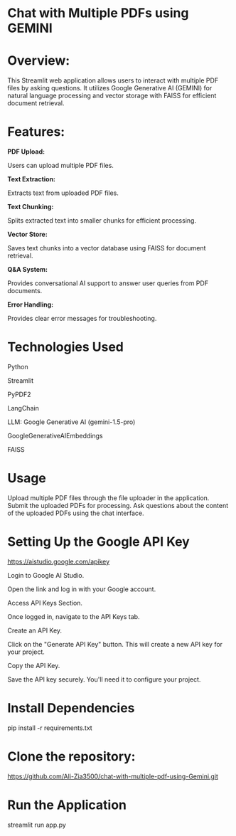 # Chat with Multiple PDFs using GEMINI

# Overview:

This Streamlit web application allows users to interact with multiple PDF files by asking questions. It utilizes Google Generative AI (GEMINI) for natural language processing and vector storage with FAISS for efficient document retrieval.

# Features:

**PDF Upload:** 

Users can upload multiple PDF files.

**Text Extraction:**

Extracts text from uploaded PDF files.

**Text Chunking:**

Splits extracted text into smaller chunks for efficient processing.

**Vector Store:**

Saves text chunks into a vector database using FAISS for document retrieval.

**Q&A System:**

Provides conversational AI support to answer user queries from PDF documents.

**Error Handling:**

Provides clear error messages for troubleshooting.


# **Technologies Used**

Python

Streamlit

PyPDF2

LangChain

LLM: Google Generative AI (gemini-1.5-pro)

GoogleGenerativeAIEmbeddings

FAISS

# **Usage**

Upload multiple PDF files through the file uploader in the application.
Submit the uploaded PDFs for processing.
Ask questions about the content of the uploaded PDFs using the chat interface.

# **Setting Up the Google API Key**
https://aistudio.google.com/apikey

Login to Google AI Studio.

Open the link and log in with your Google account.

Access API Keys Section.

Once logged in, navigate to the API Keys tab.

Create an API Key.

Click on the "Generate API Key" button. This will create a new API key for your project.

Copy the API Key.

Save the API key securely. You'll need it to configure your project.

# **Install Dependencies**

pip install -r requirements.txt

# **Clone the repository:**

https://github.com/Ali-Zia3500/chat-with-multiple-pdf-using-Gemini.git

# **Run the Application**

streamlit run app.py

